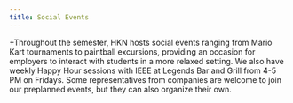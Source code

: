 ```yaml
---
title: Social Events 
---
```

+Throughout the semester, HKN hosts social events ranging from Mario Kart tournaments to paintball excursions, providing an occasion for employers to interact with students in a more relaxed setting. We also have weekly Happy Hour sessions with IEEE at Legends Bar and Grill from 4-5 PM on Fridays. Some representatives from companies are welcome to join our preplanned events, but they can also organize their own.
  
